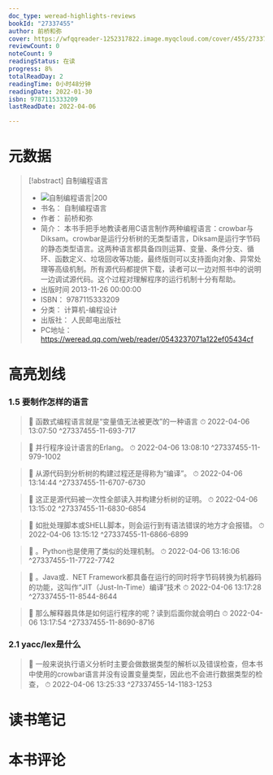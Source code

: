 ```yaml
---
doc_type: weread-highlights-reviews
bookId: "27337455"
author: 前桥和弥
cover: https://wfqqreader-1252317822.image.myqcloud.com/cover/455/27337455/t7_27337455.jpg
reviewCount: 0
noteCount: 9
readingStatus: 在读
progress: 8%
totalReadDay: 2
readingTime: 0小时48分钟
readingDate: 2022-01-30
isbn: 9787115333209
lastReadDate: 2022-04-06

---
```

# 元数据
> [!abstract] 自制编程语言
> - ![ 自制编程语言|200](https://wfqqreader-1252317822.image.myqcloud.com/cover/455/27337455/t7_27337455.jpg)
> - 书名： 自制编程语言
> - 作者： 前桥和弥
> - 简介： 本书手把手地教读者用C语言制作两种编程语言：crowbar与Diksam。crowbar是运行分析树的无类型语言，Diksam是运行字节码的静态类型语言。这两种语言都具备四则运算、变量、条件分支、循环、函数定义、垃圾回收等功能，最终版则可以支持面向对象、异常处理等高级机制。所有源代码都提供下载，读者可以一边对照书中的说明一边调试源代码。这个过程对理解程序的运行机制十分有帮助。
> - 出版时间 2013-11-26 00:00:00
> - ISBN： 9787115333209
> - 分类： 计算机-编程设计
> - 出版社： 人民邮电出版社
> - PC地址：https://weread.qq.com/web/reader/0543237071a122ef05434cf

# 高亮划线

### 1.5 要制作怎样的语言

> 📌 函数式编程语言就是“变量值无法被更改”的一种语言 
> ⏱ 2022-04-06 13:07:50 ^27337455-11-693-717

> 📌 并行程序设计语言的Erlang。 
> ⏱ 2022-04-06 13:08:10 ^27337455-11-979-1002

> 📌 从源代码到分析树的构建过程还是得称为“编译”。 
> ⏱ 2022-04-06 13:14:44 ^27337455-11-6707-6730

> 📌 这正是源代码被一次性全部读入并构建分析树的证明。 
> ⏱ 2022-04-06 13:15:02 ^27337455-11-6830-6854

> 📌 如批处理脚本或SHELL脚本，则会运行到有语法错误的地方才会报错。 
> ⏱ 2022-04-06 13:15:12 ^27337455-11-6866-6899

> 📌 。Python也是使用了类似的处理机制。 
> ⏱ 2022-04-06 13:16:06 ^27337455-11-7722-7742

> 📌 。Java或．NET Framework都具备在运行的同时将字节码转换为机器码的功能，这叫作“JIT（Just-In-Time）编译”技术 
> ⏱ 2022-04-06 13:17:28 ^27337455-11-8544-8644

> 📌 那么解释器具体是如何运行程序的呢？读到后面你就会明白 
> ⏱ 2022-04-06 13:17:54 ^27337455-11-8690-8716

### 2.1 yacc/lex是什么

> 📌 一般来说执行语义分析时主要会做数据类型的解析以及错误检查，但本书中使用的crowbar语言并没有设置变量类型，因此也不会进行数据类型的检查， 
> ⏱ 2022-04-06 13:25:33 ^27337455-14-1183-1253

# 读书笔记

# 本书评论
